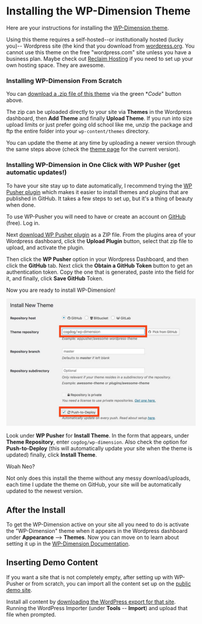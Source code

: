 # Installing the WP-Dimension Theme

Here are your instructions for installing the [WP-Dimension theme](https://github.com/cogdog/wp-dimension).

Using this theme requires a self-hosted--or institutionally hosted (lucky you)-- Wordpress site (the kind that you download from [wordpress.org](http://www.wordpress.org). You cannot use this theme on the free "wordpress.com" site unless you have a business plan. Maybe check out [Reclaim Hosting](https://reclaimhosting.com/) if you need to set up your own hosting space. They are awesome.


### Installing WP-Dimension From Scratch

You can [download a .zip file of this theme](https://github.com/cogdog/wp-dimension/archive/refs/heads/master.zip) via the green **Code*" button above. 

The zip can be uploaded directly to your site via **Themes** in the Wordpress dashboard, then **Add Theme** and finally **Upload Theme**. If you run into size upload limits or just prefer going old school like me, unzip the package and ftp the entire folder into your `wp-content/themes` directory.

You can update the theme at any time by uploading a newer version through the same steps above (check the [theme page](https://github.com/cogdog/wp-dimension) for the current version).

### Installing WP-Dimension in One Click with WP Pusher (get automatic updates!)

To have your site stay up to date automatically, I recommend trying the [WP Pusher plugin](https://wppusher.com/) which makes it easier to install themes and plugins that are published in GitHub. It takes a few steps to set up, but it's a thing of beauty when done.

To use WP-Pusher you will need to have or create an account on [GitHub](https://github.com/) (free). Log in. 

Next [download WP Pusher plugin](https://wppusher.com/download) as a ZIP file. From the plugins area of your Wordpress dashboard, click the **Upload Plugin** button, select that zip file to upload, and activate the plugin.

Then click the **WP Pusher** option in your Wordpress Dashboard, and then click the **GitHub** tab. Next click the **Obtain a GitHub Token** button to get an authentication token. Copy the one that is generated, paste into the field for it, and finally, click **Save GitHub** Token.

Now you are ready to install WP-Dimension! 

![](images/wp-pusher.jpg "WP Pusher Settings")

Look under **WP Pusher** for **Install Theme**. In the form that appears, under **Theme Repository**, enter `cogdog/wp-dimension`. Also check the option for **Push-to-Deploy** (this will automatically update your site when the theme is updated) finally, click **Install Theme**.

Woah Neo?

Not only does this install the theme without any messy download/uploads, each time I update the theme on GitHub, your site will be automatically updated to the newest version. 


## After the Install

To get the WP-Dimension active on your site all you need to do is activate the "WP-Dimension" theme when it appears in the Wordpress dashboard under **Appearance** --> **Themes**.  Now you can move on to learn about setting it up in the [WP-Dimension Documentation](https://github.com/cogdog/wp-dimension/docs.md).


## Inserting Demo Content

If you want a site that is not completely empty, after setting up with WP-Pusher or from scratch, you can import all the content set up on the [public demo site](http://lab.cogdogblog.com/dimension/). 

Install all content by [downloading the WordPress export for that site](https://github.com/cogdog/wp-dimension/blob/master/data/wp-dimension.xml).  Running the WordPress Importer (under **Tools** -- **Import**) and upload that file when prompted.


